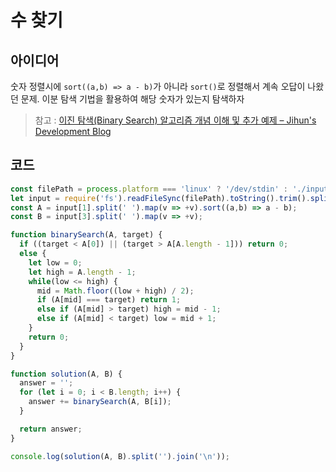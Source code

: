 # 수 찾기

## 아이디어
숫자 정렬시에 `sort((a,b) => a - b)`가 아니라 `sort()`로 정렬해서 계속 오답이 나왔던 문제.
이분 탐색 기법을 활용하여 해당 숫자가 있는지 탐색하자

> 참고 : [이진 탐색(Binary Search) 알고리즘 개념 이해 및 추가 예제 – Jihun's Development Blog](https://cjh5414.github.io/binary-search/)

## 코드

```js
const filePath = process.platform === 'linux' ? '/dev/stdin' : './input.txt';
let input = require('fs').readFileSync(filePath).toString().trim().split('\n');
const A = input[1].split(' ').map(v => +v).sort((a,b) => a - b);
const B = input[3].split(' ').map(v => +v);

function binarySearch(A, target) {
  if ((target < A[0]) || (target > A[A.length - 1])) return 0;
  else {
    let low = 0;
    let high = A.length - 1;
    while(low <= high) {
      mid = Math.floor((low + high) / 2);
      if (A[mid] === target) return 1;
      else if (A[mid] > target) high = mid - 1;
      else if (A[mid] < target) low = mid + 1;
    }
    return 0;
  }
}

function solution(A, B) {
  answer = '';
  for (let i = 0; i < B.length; i++) {
    answer += binarySearch(A, B[i]);
  }

  return answer;
}

console.log(solution(A, B).split('').join('\n'));

```